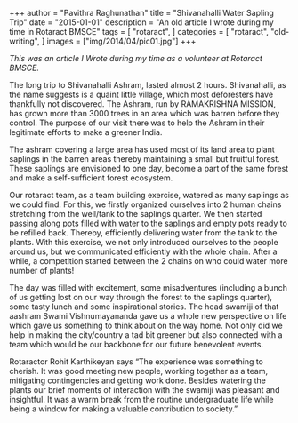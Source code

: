 +++
author = "Pavithra Raghunathan"
title = "Shivanahalli Water Sapling Trip"
date = "2015-01-01"
description = "An old article I wrote during my time in Rotaract BMSCE"
tags = [
    "rotaract",
]
categories = [
    "rotaract",
    "old-writing",
]
images  = ["img/2014/04/pic01.jpg"]
+++

*This was an article I Wrote during my time as a volunteer at Rotaract BMSCE.*

The long trip to Shivanahalli Ashram, lasted almost 2 hours. Shivanahalli, as the name suggests is a quaint little village, which most deforesters have thankfully not  discovered. The Ashram, run by RAMAKRISHNA MISSION, has grown more than 3000 trees in an area which was barren before they control. The purpose of our visit there was to help the Ashram in their legitimate efforts to make a greener India.

The ashram covering a large area has used most of its land area to plant saplings in the barren areas thereby maintaining a small but fruitful forest. These saplings are envisioned to one day, become a part of the same forest and make a self-sufficient forest ecosystem. 

Our rotaract team, as a team building exercise, watered as many saplings as we could find. For this, we firstly organized ourselves into 2 human chains stretching from the well/tank to the saplings quarter. We then started passing along pots filled with water to the saplings and empty pots ready to be refilled back. Thereby, efficiently delivering water from the tank to the plants. With this exercise, we not only introduced ourselves to the people around us, but we communicated efficiently with the whole chain. After a while, a competition started between the 2 chains on who could water more number of plants!

The day was filled with excitement, some misadventures (including a bunch of us getting lost on our way through the forest to the saplings quarter), some tasty lunch and some inspirational stories. The head swamiji of that aashram Swami Vishnumayananda gave us a whole new perspective on life which gave us something to think about on the way home. Not only did we help in making the city/country a tad bit greener but also connected with a team which would be our backbone for our future benevolent events.

Rotaractor Rohit Karthikeyan says “The experience was something to cherish. It was good meeting new people, working together as a team, mitigating contingencies and getting work done. Besides watering the plants our brief moments of interaction with the swamiji was pleasant and insightful. It was a warm break from the routine undergraduate life while being a window for making a valuable contribution to society.”